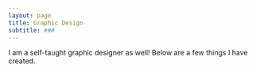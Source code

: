 ```yaml
---
layout: page
title: Graphic Design
subtitle: ###
---
```


I am a self-taught graphic designer as well! Below are a few things I have created.

